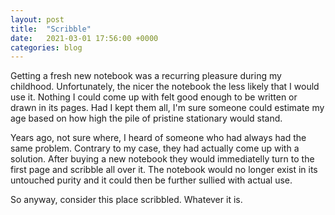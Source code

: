 ```yaml
---
layout: post
title:  "Scribble"
date:   2021-03-01 17:56:00 +0000
categories: blog
---
```


Getting a fresh new notebook was a recurring pleasure during my childhood. Unfortunately, the nicer the notebook the less likely that I would use it. Nothing I could come up with felt good enough to be written or drawn in its pages. Had I kept them all, I'm sure someone could estimate my age based on how high the pile of pristine stationary would stand.

Years ago, not sure where, I heard of someone who had always had the same problem. Contrary to my case, they had actually come up with a solution. After buying a new notebook they would immediatelly turn to the first page and scribble all over it. The notebook would no longer exist in its untouched purity and it could then be further sullied with actual use.

So anyway, consider this place scribbled. Whatever it is.

